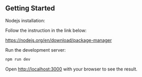 ## Getting Started

Nodejs installation:

Follow the instruction in the link below:

https://nodejs.org/en/download/package-manager

Run the development server:

```bash
npm run dev
```

Open [http://localhost:3000](http://localhost:3000) with your browser to see the result.
